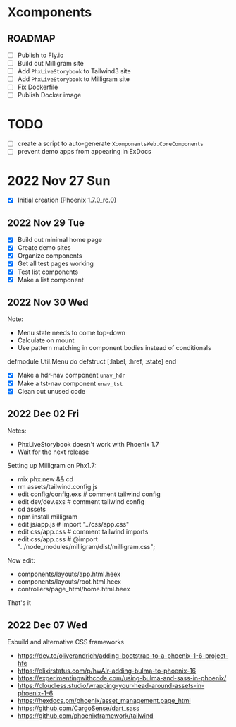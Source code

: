 # Xcomponents 

## ROADMAP 

- [ ] Publish to Fly.io 
- [ ] Build out Milligram site 
- [ ] Add `PhxLiveStorybook` to Tailwind3 site 
- [ ] Add `PhxLiveStorybook` to Milligram site 
- [ ] Fix Dockerfile 
- [ ] Publish Docker image 

# TODO 

- [ ] create a script to auto-generate `XcomponentsWeb.CoreComponents`
- [ ] prevent demo apps from appearing in ExDocs 

# 2022 Nov 27 Sun

- [x] Initial creation (Phoenix 1.7.0_rc.0)

## 2022 Nov 29 Tue

- [x] Build out minimal home page 
- [x] Create demo sites 
- [x] Organize components 
- [x] Get all test pages working 
- [x] Test list components 
- [x] Make a list component 

## 2022 Nov 30 Wed

Note:
- Menu state needs to come top-down 
- Calculate on mount
- Use pattern matching in component bodies instead of conditionals

defmodule Util.Menu do 
  defstruct [:label, :href, :state]
end

- [x] Make a hdr-nav component `unav_hdr` 
- [x] Make a tst-nav component `unav_tst` 
- [x] Clean out unused code 

## 2022 Dec 02 Fri

Notes:
- PhxLiveStorybook doesn't work with Phoenix 1.7 
- Wait for the next release

Setting up Milligram on Phx1.7: 
- mix phx.new <app> && cd <app> 
- rm assets/tailwind.config.js
- edit config/config.exs          # comment tailwind config
- edit dev/dev.exs                # comment tailwind config
- cd assets
- npm install milligram 
- edit js/app.js                  # import "../css/app.css"
- edit css/app.css                # comment tailwind imports
- edit css/app.css                # @import "../node_modules/milligram/dist/milligram.css";

Now edit: 
- components/layouts/app.html.heex 
- components/layouts/root.html.heex
- controllers/page_html/home.html.heex

That's it 

## 2022 Dec 07 Wed

Esbuild and alternative CSS frameworks 
- https://dev.to/oliverandrich/adding-bootstrap-to-a-phoenix-1-6-project-hfe
- https://elixirstatus.com/p/hwAlr-adding-bulma-to-phoenix-16
- https://experimentingwithcode.com/using-bulma-and-sass-in-phoenix/
- https://cloudless.studio/wrapping-your-head-around-assets-in-phoenix-1-6
- https://hexdocs.pm/phoenix/asset_management.page_html
- https://github.com/CargoSense/dart_sass
- https://github.com/phoenixframework/tailwind

